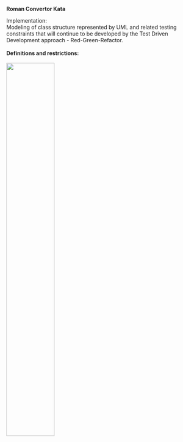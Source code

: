<b>Roman Convertor Kata</b><br>

Implementation: <br>
Modeling of class structure represented by UML and related testing constraints that will continue to be developed by the Test Driven Development approach - Red-Green-Refactor.
<br><br>
<b>Definitions and restrictions:</b><br><br>
<img width="50%" height="50%" src="https://user-images.githubusercontent.com/95845154/153743432-58c6ea60-5cfe-490c-9913-bb34a3bb3951.png">
